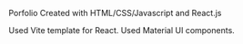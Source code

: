 Porfolio
Created with HTML/CSS/Javascript and React.js

Used Vite template for React.
Used Material UI components. 


